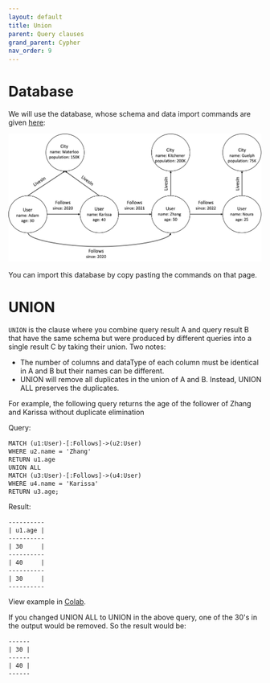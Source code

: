 ```yaml
---
layout: default
title: Union
parent: Query clauses
grand_parent: Cypher
nav_order: 9
---
```


# Database
We will use the database, whose schema and data import commands are given [here](example-database.md):

<img src="../../../img/running-example.png" width="800">

You can import this database by copy pasting the commands on that page. 

# UNION
`UNION` is the clause where you combine query result A and query result B 
that have the same schema but were produced by different queries into a single result C
by taking their union. Two notes:

- The number of columns and dataType of each column must be identical in A and B but their names can be different.
- UNION will remove all duplicates in the union of A and B. Instead, UNION ALL preserves the duplicates.

For example, the following query returns the age of the follower 
of Zhang and Karissa without duplicate elimination

Query:
```
MATCH (u1:User)-[:Follows]->(u2:User)
WHERE u2.name = 'Zhang'
RETURN u1.age
UNION ALL
MATCH (u3:User)-[:Follows]->(u4:User)
WHERE u4.name = 'Karissa'
RETURN u3.age;
```
Result:

```
----------
| u1.age |
----------
| 30     |
----------
| 40     |
----------
| 30     |
----------
```
View example in [Colab](https://colab.research.google.com/drive/1NcR-xL4Rb7nprgbvk6N2dIP30oqyUucm#scrollTo=dVrgccftCpd5).

If you changed UNION ALL to UNION in the above query, one of the 30's in the output
would be removed. So the result would be:

```
------
| 30 |
------
| 40 |
------
```
